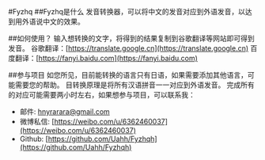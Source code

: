 #Fyzhq
##Fyzhq是什么
发音转换器，可以将中文的发音对应到外语发音，以达到用外语说中文的效果。

##如何使用？
输入想转换的文字，将得到的结果复制到谷歌翻译等网站即可得到发音。
谷歌翻译：[https://translate.google.cn](https://translate.google.cn)
百度翻译：[https://fanyi.baidu.com](https://fanyi.baidu.com)


##参与项目
如您所见，目前能转换的语言只有日语，如果需要添加其他语言，可能需要您的帮助。
目转换原理是将所有汉语拼音一一对应到外语发音。
完成所有的对应可能需要两小时左右，如果想参与项目，可以联系我：

* 邮件: [hnyrarara@gmail.com](hnyrarara@gmail.com)
* 微博私信: [https://weibo.com/u/6362460037](https://weibo.com/u/6362460037)
* Github: [https://github.com/Uahh/Fyzhqh](https://github.com/Uahh/Fyzhqh)
